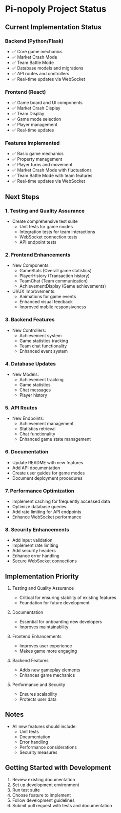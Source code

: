 # Pi-nopoly Project Status

## Current Implementation Status

### Backend (Python/Flask)
- ✅ Core game mechanics
- ✅ Market Crash Mode
- ✅ Team Battle Mode
- ✅ Database models and migrations
- ✅ API routes and controllers
- ✅ Real-time updates via WebSocket

### Frontend (React)
- ✅ Game board and UI components
- ✅ Market Crash Display
- ✅ Team Display
- ✅ Game mode selection
- ✅ Player management
- ✅ Real-time updates

### Features Implemented
- ✅ Basic game mechanics
- ✅ Property management
- ✅ Player turns and movement
- ✅ Market Crash Mode with fluctuations
- ✅ Team Battle Mode with team features
- ✅ Real-time updates via WebSocket

## Next Steps

### 1. Testing and Quality Assurance
- Create comprehensive test suite
  - Unit tests for game modes
  - Integration tests for team interactions
  - WebSocket connection tests
  - API endpoint tests

### 2. Frontend Enhancements
- New Components:
  - GameStats (Overall game statistics)
  - PlayerHistory (Transaction history)
  - TeamChat (Team communication)
  - AchievementDisplay (Game achievements)
- UI/UX Improvements:
  - Animations for game events
  - Enhanced visual feedback
  - Improved mobile responsiveness

### 3. Backend Features
- New Controllers:
  - Achievement system
  - Game statistics tracking
  - Team chat functionality
  - Enhanced event system

### 4. Database Updates
- New Models:
  - Achievement tracking
  - Game statistics
  - Chat messages
  - Player history

### 5. API Routes
- New Endpoints:
  - Achievement management
  - Statistics retrieval
  - Chat functionality
  - Enhanced game state management

### 6. Documentation
- Update README with new features
- Add API documentation
- Create user guides for game modes
- Document deployment procedures

### 7. Performance Optimization
- Implement caching for frequently accessed data
- Optimize database queries
- Add rate limiting for API endpoints
- Enhance WebSocket performance

### 8. Security Enhancements
- Add input validation
- Implement rate limiting
- Add security headers
- Enhance error handling
- Secure WebSocket connections

## Implementation Priority

1. Testing and Quality Assurance
   - Critical for ensuring stability of existing features
   - Foundation for future development

2. Documentation
   - Essential for onboarding new developers
   - Improves maintainability

3. Frontend Enhancements
   - Improves user experience
   - Makes game more engaging

4. Backend Features
   - Adds new gameplay elements
   - Enhances game mechanics

5. Performance and Security
   - Ensures scalability
   - Protects user data

## Notes
- All new features should include:
  - Unit tests
  - Documentation
  - Error handling
  - Performance considerations
  - Security measures

## Getting Started with Development
1. Review existing documentation
2. Set up development environment
3. Run test suite
4. Choose feature to implement
5. Follow development guidelines
6. Submit pull request with tests and documentation 